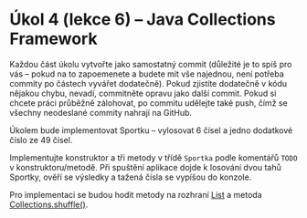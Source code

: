 # Úkol 4 (lekce 6) – Java Collections Framework

Každou část úkolu vytvořte jako samostatný commit (důležité je to spíš pro vás – pokud na to zapoemenete a budete mít vše najednou, není potřeba commity
po částech vyvářet dodatečně). Pokud zjistíte dodatečně v kódu nějakou chybu, nevadí, commitněte opravu jako další commit. Pokud si chcete práci průběžně
zálohovat, po commitu udělejte také push, čímž se všechny neodeslané commity nahrají na GitHub.

Úkolem bude implementovat Sportku – vylosovat 6 čísel a jedno dodatkové číslo ze 49 čísel. 

Implementujte konstruktor a tři metody v třídě `Sportka` podle komentářů `TODO` v konstruktoru/metodě. Při spuštění aplikace dojde k losování dvou tahů Sportky,
ověří se výsledky a tažená čísla se vypíšou do konzole.

Pro implementaci se budou hodit metody na rozhraní [List](https://docs.oracle.com/en/java/javase/11/docs/api/java.base/java/util/List.html) a metoda
[Collections.shuffle()](https://docs.oracle.com/en/java/javase/11/docs/api/java.base/java/util/Collections.html#shuffle(java.util.List)).
